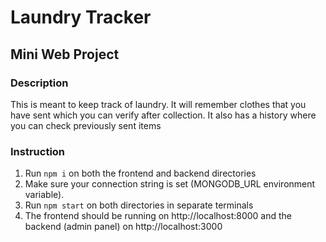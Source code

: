 # Laundry Tracker
## Mini Web Project

### Description
This is meant to keep track of laundry. It will remember clothes that you have sent which you can verify after collection. It also has a history where you can check previously sent items

### Instruction

1. Run `npm i` on both the frontend and backend directories
2. Make sure your connection string is set (MONGODB_URL environment variable).
3. Run `npm start` on both directories in separate terminals
4. The frontend should be running on http://localhost:8000 and the backend (admin panel) on http://localhost:3000

